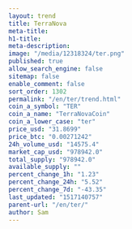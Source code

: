 ```yaml
---
layout: trend
title: TerraNova
meta-title: 
h1-title: 
meta-description: 
image: "/media/12318324/ter.png"
published: true
allow_search_engine: false
sitemap: false
enable_comment: false
sort_order: 1302
permalink: "/en/ter/trend.html"
coin_a_symbol: "TER"
coin_a_name: "TerraNovaCoin"
coin_a_lower_case: "ter"
price_usd: "31.8699"
price_btc: "0.00271242"
24h_volume_usd: "14575.4"
market_cap_usd: "978942.0"
total_supply: "978942.0"
available_supply: ""
percent_change_1h: "1.23"
percent_change_24h: "5.52"
percent_change_7d: "-43.35"
last_updated: "1517140757"
parent-url: "/en/ter/"
author: Sam
---
```


